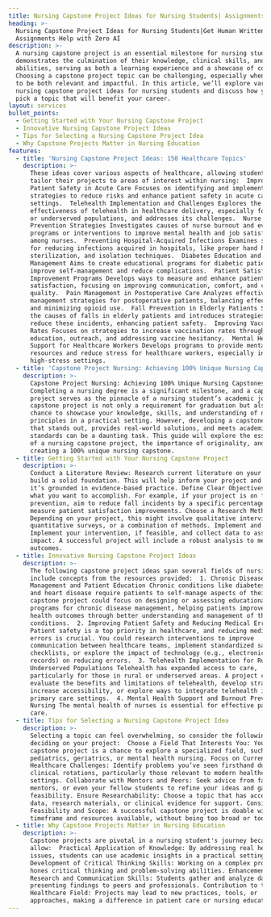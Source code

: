 ```yaml
---
title: Nursing Capstone Project Ideas for Nursing Students| Assignments Help
heading: >-
  Nursing Capstone Project Ideas for Nursing Students|Get Human Written
  Assignments Help with Zero AI
description: >-
  A nursing capstone project is an essential milestone for nursing students. It
  demonstrates the culmination of their knowledge, clinical skills, and research
  abilities, serving as both a learning experience and a showcase of competency.
  Choosing a capstone project topic can be challenging, especially when it needs
  to be both relevant and impactful. In this article, we’ll explore various
  nursing capstone project ideas for nursing students and discuss how you can
  pick a topic that will benefit your career.
layout: services
bullet_points:
  - Getting Started with Your Nursing Capstone Project
  - Innovative Nursing Capstone Project Ideas
  - Tips for Selecting a Nursing Capstone Project Idea
  - Why Capstone Projects Matter in Nursing Education
features:
  - title: 'Nursing Capstone Project Ideas: 150 Healthcare Topics'
    description: >-
      These ideas cover various aspects of healthcare, allowing students to
      tailor their projects to areas of interest within nursing:  Improving
      Patient Safety in Acute Care Focuses on identifying and implementing
      strategies to reduce risks and enhance patient safety in acute care
      settings.  Telehealth Implementation and Challenges Explores the
      effectiveness of telehealth in healthcare delivery, especially for remote
      or underserved populations, and addresses its challenges.  Nurse Burnout
      Prevention Strategies Investigates causes of nurse burnout and evaluates
      programs or interventions to improve mental health and job satisfaction
      among nurses.  Preventing Hospital-Acquired Infections Examines strategies
      for reducing infections acquired in hospitals, like proper hand hygiene,
      sterilization, and isolation techniques.  Diabetes Education and
      Management Aims to create educational programs for diabetic patients to
      improve self-management and reduce complications.  Patient Satisfaction
      Improvement Programs Develops ways to measure and enhance patient
      satisfaction, focusing on improving communication, comfort, and care
      quality.  Pain Management in Postoperative Care Analyzes effective pain
      management strategies for postoperative patients, balancing effectiveness
      and minimizing opioid use.  Fall Prevention in Elderly Patients Studies
      the causes of falls in elderly patients and introduces strategies to
      reduce these incidents, enhancing patient safety.  Improving Vaccination
      Rates Focuses on strategies to increase vaccination rates through
      education, outreach, and addressing vaccine hesitancy.  Mental Health
      Support for Healthcare Workers Develops programs to provide mental health
      resources and reduce stress for healthcare workers, especially in
      high-stress settings.
  - title: 'Capstone Project Nursing: Achieving 100% Unique Nursing Capstones'
    description: >-
      Capstone Project Nursing: Achieving 100% Unique Nursing Capstones 
      Completing a nursing degree is a significant milestone, and a capstone
      project serves as the pinnacle of a nursing student’s academic journey. A
      capstone project is not only a requirement for graduation but also a
      chance to showcase your knowledge, skills, and understanding of nursing
      principles in a practical setting. However, developing a capstone project
      that stands out, provides real-world solutions, and meets academic
      standards can be a daunting task. This guide will explore the essentials
      of a nursing capstone project, the importance of originality, and tips for
      creating a 100% unique nursing capstone.
  - title: Getting Started with Your Nursing Capstone Project
    description: >-
      Conduct a Literature Review: Research current literature on your topic to
      build a solid foundation. This will help inform your project and ensure
      it’s grounded in evidence-based practice. Define Clear Objectives: Outline
      what you want to accomplish. For example, if your project is on fall
      prevention, aim to reduce fall incidents by a specific percentage or
      measure patient satisfaction improvements. Choose a Research Methodology:
      Depending on your project, this might involve qualitative interviews,
      quantitative surveys, or a combination of methods. Implement and Analyze:
      Implement your intervention, if feasible, and collect data to assess its
      impact. A successful project will include a robust analysis to measure
      outcomes.
  - title: Innovative Nursing Capstone Project Ideas
    description: >-
      The following capstone project ideas span several fields of nursing and
      include concepts from the resources provided:  1. Chronic Disease
      Management and Patient Education Chronic conditions like diabetes, asthma,
      and heart disease require patients to self-manage aspects of their care. A
      capstone project could focus on designing or assessing educational
      programs for chronic disease management, helping patients improve their
      health outcomes through better understanding and management of their
      conditions.  2. Improving Patient Safety and Reducing Medical Errors
      Patient safety is a top priority in healthcare, and reducing medical
      errors is crucial. You could research interventions to improve
      communication between healthcare teams, implement standardized safety
      checklists, or explore the impact of technology (e.g., electronic health
      records) on reducing errors.  3. Telehealth Implementation for Rural and
      Underserved Populations Telehealth has expanded access to care,
      particularly for those in rural or underserved areas. A project could
      evaluate the benefits and limitations of telehealth, develop strategies to
      increase accessibility, or explore ways to integrate telehealth into
      primary care settings.  4. Mental Health Support and Burnout Prevention in
      Nursing The mental health of nurses is essential for effective patient
      care. 
  - title: Tips for Selecting a Nursing Capstone Project Idea
    description: >-
      Selecting a topic can feel overwhelming, so consider the following when
      deciding on your project:  Choose a Field That Interests You: Your
      capstone project is a chance to explore a specialized field, such as
      pediatrics, geriatrics, or mental health nursing. Focus on Current
      Healthcare Challenges: Identify problems you’ve seen firsthand during
      clinical rotations, particularly those relevant to modern healthcare
      settings. Collaborate with Mentors and Peers: Seek advice from faculty,
      mentors, or even your fellow students to refine your ideas and gauge
      feasibility. Ensure Researchability: Choose a topic that has accessible
      data, research materials, or clinical evidence for support. Consider
      Feasibility and Scope: A successful capstone project is doable within the
      timeframe and resources available, without being too broad or too narrow.
  - title: Why Capstone Projects Matter in Nursing Education
    description: >-
      Capstone projects are pivotal in a nursing student's journey because they
      allow:  Practical Application of Knowledge: By addressing real healthcare
      issues, students can use academic insights in a practical setting.
      Development of Critical Thinking Skills: Working on a complex problem
      hones critical thinking and problem-solving abilities. Enhancement of
      Research and Communication Skills: Students gather and analyze data, often
      presenting findings to peers and professionals. Contribution to the
      Healthcare Field: Projects may lead to new practices, tools, or
      approaches, making a difference in patient care or nursing education.
---
```


